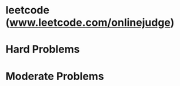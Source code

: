 leetcode (www.leetcode.com/onlinejudge)
========

Hard Problems
=============





Moderate Problems
=================

